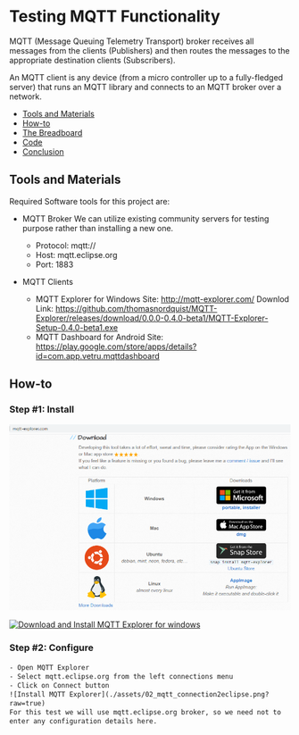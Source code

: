# Testing MQTT Functionality

MQTT (Message Queuing Telemetry Transport) broker receives all messages from the clients (Publishers) and then routes the messages to the appropriate destination clients (Subscribers).

An MQTT client is any device (from a micro controller up to a fully-fledged server) that runs an MQTT library and connects to an MQTT broker over a network.

- [Tools and Materials](#tools-and-materials)
- [How-to](#how-to)
- [The Breadboard](#the-breadboard)
- [Code](#code)
- [Conclusion](#conclusion)

## Tools and Materials
Required Software tools for this project are:
- MQTT Broker
	We can utilize existing community servers for testing purpose rather than installing a new one.
	- Protocol: mqtt://
	- Host: mqtt.eclipse.org
	- Port: 1883

- MQTT Clients
	- MQTT Explorer for Windows 
		Site: http://mqtt-explorer.com/
		Downlod Link: https://github.com/thomasnordquist/MQTT-Explorer/releases/download/0.0.0-0.4.0-beta1/MQTT-Explorer-Setup-0.4.0-beta1.exe
	- MQTT Dashboard for Android
		Site: https://play.google.com/store/apps/details?id=com.app.vetru.mqttdashboard

## How-to
### Step #1: Install
![Install MQTT Explorer](./assets/01_insall_mqtt_explorer.png?raw=true)

[![Download and Install MQTT Explorer for windows](https://img.youtube.com/vi/hxiqCPJElR4/0.jpg)](https://youtu.be/hxiqCPJElR4)

### Step #2: Configure
	- Open MQTT Explorer
	- Select mqtt.eclipse.org from the left connections menu
	- Click on Connect button
	![Install MQTT Explorer](./assets/02_mqtt_connection2eclipse.png?raw=true)
	For this test we will use mqtt.eclipse.org broker, so we need not to enter any configuration details here.

